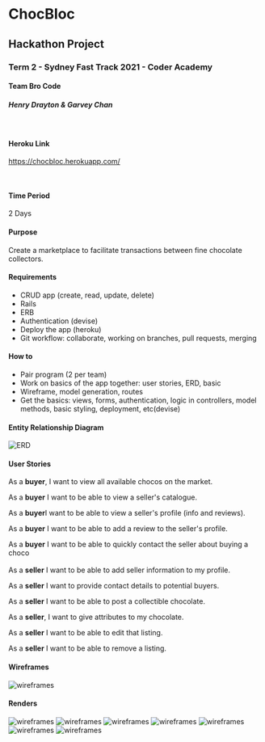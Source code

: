 # ChocBloc

## Hackathon Project 

### Term 2 - Sydney Fast Track 2021 - Coder Academy

#### Team Bro Code

##### Henry Drayton & Garvey Chan

<br>

#### Heroku Link
https://chocbloc.herokuapp.com/

<br>

#### Time Period
2 Days

#### Purpose 
Create a marketplace to facilitate transactions between fine chocolate collectors.

#### Requirements 

<ul>
    <li> CRUD app (create, read, update, delete)</li>
     <li> Rails</li>
      <li> ERB</li>
       <li> Authentication (devise)</li>
        <li> Deploy the app (heroku)</li>
         <li> Git workflow: collaborate, working on branches, pull requests, merging</li>
</ul>

#### How to
<ul>
    <li> Pair program (2 per team)</li>
     <li> Work on basics of the app together: user stories, ERD, basic</li>
      <li> Wireframe, model generation, routes</li>
       <li> Get the basics: views, forms, authentication, logic in controllers, model
methods, basic styling, deployment, etc(devise)</li>
       
</ul>


#### Entity Relationship Diagram 


![ERD](/images/ERD.png "ERD")

#### User Stories

As a <strong>buyer</strong>, I want to view all available chocos on the market.

As a <strong>buyer</strong> I want to be able to view a seller's catalogue. 

As a <strong>buyer</strong>I want to be able to view a seller's profile (info and reviews).

As a <strong>buyer</strong> I want to be able to add a review to the seller's profile.

As a <strong>buyer</strong> I want to be able to quickly contact the seller about buying a choco
<br>
<br>
As a <strong>seller</strong> I want to be able to add seller information to my profile.

As a <strong>seller</strong> I want to provide contact details to potential buyers.

As a <strong>seller</strong> I want to be able to post a collectible chocolate.

As a <strong>seller</strong>, I want to give attributes to my chocolate.

As a <strong>seller</strong> I want to be able to edit that listing.

As a <strong>seller</strong> I want to be able to remove a listing. 

#### Wireframes


![wireframes](/images/wireframes.png "wireframes")

#### Renders

![wireframes](/images/group_1.png "wireframes")
![wireframes](/images/group_2.png "wireframes")
![wireframes](/images/group_3.png "wireframes")
![wireframes](/images/group_4.png "wireframes")
![wireframes](/images/group_5.png "wireframes")
![wireframes](/images/group_7.png "wireframes")
![wireframes](/images/group_6.png "wireframes")


